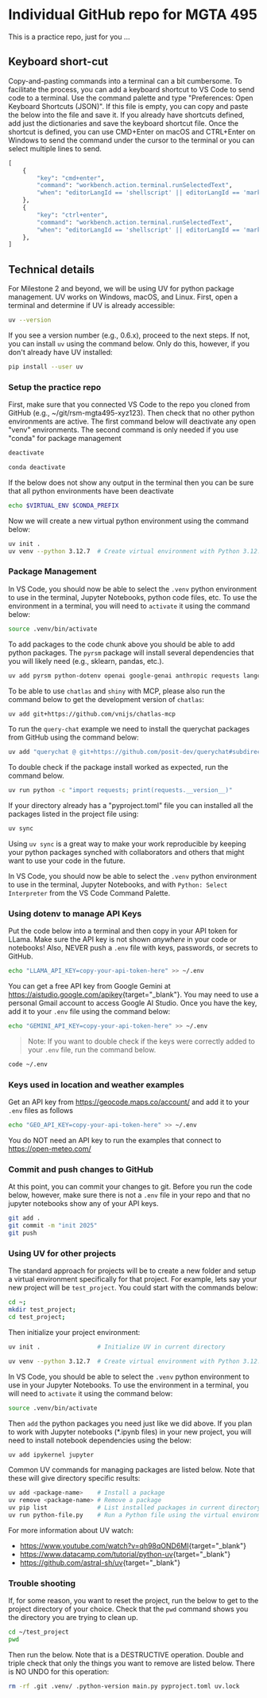 # Individual GitHub repo for MGTA 495

This is a practice repo, just for you ...

## Keyboard short-cut

Copy-and-pasting commands into a terminal can a bit cumbersome. To facilitate the process, you can add a keyboard shortcut to VS Code to send code to a terminal. Use the command palette and type "Preferences: Open Keyboard Shortcuts (JSON)". If this file is empty, you can copy and paste the below into the file and save it. If you already have shortcuts defined, add just the dictionaries and save the keyboard shortcut file. Once the shortcut is defined, you can use CMD+Enter on macOS and CTRL+Enter on Windows to send the command under the cursor to the terminal or you can select multiple lines to send.

```python
[
    {
        "key": "cmd+enter",
        "command": "workbench.action.terminal.runSelectedText",
        "when": "editorLangId == 'shellscript' || editorLangId == 'markdown' && isMac"
    },
    {
        "key": "ctrl+enter",
        "command": "workbench.action.terminal.runSelectedText",
        "when": "editorLangId == 'shellscript' || editorLangId == 'markdown' && !isMac"
    },
]
```

## Technical details

For Milestone 2 and beyond, we will be using UV for python package management. UV works on Windows, macOS, and Linux. First, open a terminal and determine if UV is already accessible:

```bash
uv --version
```

If you see a version number (e.g., 0.6.x), proceed to the next steps. If not, you can install `uv` using the command below. Only do this, however, if you don't already have UV installed:

```bash
pip install --user uv
```

### Setup the practice repo

First, make sure that you connected VS Code to the repo you cloned from GitHub (e.g., ~/git/rsm-mgta495-xyz123). Then check that no other python environments are active. The first command below will deactivate any open "venv" environments. The second command is only needed if you use "conda" for package management

```bash
deactivate
```

```bash
conda deactivate
```

If the below does not show any output in the terminal then you can be sure that all python environments have been deactivate

```bash
echo $VIRTUAL_ENV $CONDA_PREFIX
```

Now we will create a new virtual python environment using the command below:

```bash
uv init .
uv venv --python 3.12.7  # Create virtual environment with Python 3.12.7
```

### Package Management

In VS Code, you should now be able to select the `.venv` python environment to use in the terminal, Jupyter Notebooks, python code files, etc. To use the environment in a terminal, you will need to `activate` it using the command below:

```bash
source .venv/bin/activate
```

To add packages to  the code chunk above you should be able to add python packages. The `pyrsm` package will install several dependencies that you will likely need (e.g., sklearn, pandas, etc.).

```bash
uv add pyrsm python-dotenv openai google-genai anthropic requests langchain langchain_openai langchain-google-genai langchain_anthropic langchain_community pydantic pydantic-ai ipywidgets chatlas fastmcp "mcp[cli]" smolagents "smolagents[mcp]" crawl4ai
```

To be able to use `chatlas` and `shiny` with MCP, please also run the command below to get the development version of `chatlas`:

```bash
uv add git+https://github.com/vnijs/chatlas-mcp
```

To run the `query-chat` example we need to install the querychat packages from GitHub using the command below:

```bash
uv add "querychat @ git+https://github.com/posit-dev/querychat#subdirectory=python-package"
```

To double check if the package install worked as expected, run the command below.

```bash
uv run python -c "import requests; print(requests.__version__)"
```

If your directory already has a "pyproject.toml" file you can installed all the packages listed in the project file using:

```bash
uv sync
```

Using `uv sync` is a great way to make your work reproducible by keeping your python packages synched with collaborators and others that might want to use your code in the future.

In VS Code, you should now be able to select the `.venv` python environment to use in the terminal, Jupyter Notebooks, and with `Python: Select Interpreter` from the VS Code Command Palette.

### Using dotenv to manage API Keys

Put the code below into a terminal and then copy in your API token for LLama. Make sure the API key is not shown *anywhere* in your code or notebooks! Also, NEVER push a `.env` file with keys, passwords, or secrets to GitHub.

```bash
echo "LLAMA_API_KEY=copy-your-api-token-here" >> ~/.env
```

You can get a free API key from Google Gemini at <https://aistudio.google.com/apikey>{target="_blank"}. You may need to use a personal Gmail account to access Google AI Studio. Once you have the key, add it to your `.env` file using the command below:

```bash
echo "GEMINI_API_KEY=copy-your-api-token-here" >> ~/.env
```

> Note: If you want to double check if the keys were correctly added to your `.env` file, run the command below.

```bash
code ~/.env
```

### Keys used in location and weather examples

Get an API key from <https://geocode.maps.co/account/> and add it to your `.env` files as follows

```bash
echo "GEO_API_KEY=copy-your-api-token-here" >> ~/.env
```

You do NOT need an API key to run the examples that connect to <https://open-meteo.com/>

### Commit and push changes to GitHub

At this point, you can commit your changes to git. Before you run the code below, however, make sure there is not a `.env` file in your repo and that no jupyter notebooks show any of your API keys.

```bash
git add .
git commit -m "init 2025"
git push
```

### Using UV for other projects

The standard approach for projects will be to create a new folder and setup a virtual environment specifically for that project. For example, lets say your new project will be `test_project`. You could start with the commands below:

```bash
cd ~;
mkdir test_project;
cd test_project;
```

Then initialize your project environment:

```bash
uv init .                # Initialize UV in current directory
```

```bash
uv venv --python 3.12.7  # Create virtual environment with Python 3.12.7
```

In VS Code, you should be able to select the `.venv` python environment to use in your Jupyter Notebooks. To use the environment in a terminal, you will need to `activate` it using the command below:

```bash
source .venv/bin/activate
```

Then `add` the python packages you need just like we did above. If you plan to work with Jupyter notebooks (*.ipynb files) in your new project, you will need to install notebook dependencies using the below:

```bash
uv add ipykernel jupyter
```

Common UV commands for managing packages are listed below. Note that these will give directory specific results:

```bash
uv add <package-name>    # Install a package
uv remove <package-name> # Remove a package
uv pip list              # List installed packages in current directory
uv run python-file.py    # Run a Python file using the virtual environment
```

For more information about UV watch:

* <https://www.youtube.com/watch?v=qh98qOND6MI>{target="_blank"}
* <https://www.datacamp.com/tutorial/python-uv>{target="_blank"}
* <https://github.com/astral-sh/uv>{target="_blank"}

### Trouble shooting

If, for some reason, you want to reset the project, run the below to get to the project directory of your choice. Check that the `pwd` command shows you the directory you are trying to clean up.

```bash
cd ~/test_project
pwd
```

Then run the below. Note that is a DESTRUCTIVE operation. Double and triple check that only the things you want to remove are listed below. There is NO UNDO for this operation:

```bash
rm -rf .git .venv/ .python-version main.py pyproject.toml uv.lock
```
